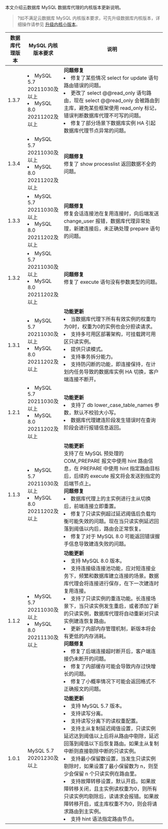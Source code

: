 ﻿本文介绍云数据库 MySQL 数据库代理的内核版本更新说明。
>?如不满足云数据库 MySQL 内核版本要求，可先升级数据库内核版本，详细操作请参见 [升级内核小版本](https://www.tencentcloud.com/document/product/236/36816?lang=en&pg=)。
>
<table>
<thead>
<tr>
<th>数据库代理版本</th>
<th>MySQL 内核版本要求</th>
<th>说明</th>
</tr>
</thead>
<tbody>
<tr>
<td>1.3.7</td>
<td><li>MySQL 5.7 20211030及以上</li><li>MySQL 8.0 20211202及以上</li></td>
<td><strong>问题修复</strong><li>修复了某些情况 select for update 语句路由错误的问题。</li><li>更改了 select @@read_only 语句路由，现在 select @@read_only 会被路由到主库，避免某些框架使用 read_only 标记，错误判断数据库代理不可写的问题。</li><li>修复了部分场景下数据库实例 HA 引起数据库代理节点异常的问题。</li></td>
</tr>
<tr>
<td>1.3.4</td>
<td><li>MySQL 5.7 20211030及以上</li><li>MySQL 8.0 20211202及以上</li></td>
<td><strong>问题修复</strong><br>修复了 show processlist 返回数据不全的问题。</td>
</tr>
<tr>
<td>1.3.3</td>
<td><li>MySQL 5.7 20211030及以上</li><li>MySQL 8.0 20211202及以上</li></td>
<td><strong>问题修复</strong><br>修复会话连接池在复用连接时，向后端发送 change_user 报错，数据库代理异常处理，新建连接后，未正确处理 prepare 语句的问题。</td>
</tr>
<tr>
<td>1.3.2</td>
<td><li>MySQL 5.7 20211030及以上</li><li>MySQL 8.0 20211202及以上</li></td>
<td><strong>问题修复</strong><br>修复了 execute 语句没有参数类型的问题。</td>
</tr>
<tr>
<td>1.3.1</td>
<td><li>MySQL 5.7 20211030及以上</li><li>MySQL 8.0 20211202及以上</li></td>
<td><strong>功能更新</strong><li>当数据库代理下所有有效实例的权重均为0时，权重为0的实例也会分担读请求。</li><li>支持多可用区部署架构，可挂载跨可用区只读实例。</li><li>提供只读模式。</li><li>支持事务拆分能力。</li><li>支持防闪断的功能，即连接保持，在计划内任务导致的数据库实例 HA 切换，客户端连接不断开。</li></td>
</tr>
<tr>
<td>1.2.1</td>
<td><li>MySQL 5.7 20211030及以上</li><li>MySQL 8.0 20211202及以上</li></td>
<td><strong>功能更新</strong><li>支持了 db lower_case_table_names 参数，默认不校验大小写。</li><li>数据库代理建连阶段发生错误时在查询阶段会进行报错信息返回。</li></td>
</tr>
<tr>
<td>1.1.3</td>
<td><li>MySQL 5.7 20211030及以上</li><li>MySQL 8.0 20211202及以上</li></td>
<td><strong>功能更新</strong><br>支持了在 MySQL 预处理的 COM_PREPARE 报文中使用 hint 路由信息，在 PREPARE 中使用 hint 指定路由目标后，后续的 execute 报文将会发送到指定的后端节点上。<br><strong>问题修复</strong><li>数据库代理上的主实例进行主从切换后，前端连接立即重置。</li><li>修复了只读实例超过延迟阈值后负载均衡可能失效的问题。现在当只读实例延迟回落到阈值以内后，路由会正常恢复。</li><li>修复了对于 MySQL  8.0 可能返回错误握手信息导致建连失败的问题。</li></td>
</tr>
<tr>
<td>1.1.2</td>
<td><li>MySQL 5.7 20211030及以上</li><li>MySQL 8.0 20211130及以上</li></td>
<td><strong>功能更新</strong><li>支持 MySQL 8.0 版本。</li><li>支持连接级连接池功能，应对短连接业务下，频繁和数据库建立连接的场景。数据库代理会将连接进行保存，在下一次建连时复用连接。</li><li>支持了只读实例的重连功能。长连接场景下，当只读实例发生重启，或者添加了新的只读实例，数据库代理将自动重新对只读实例建连恢复路由。</li><li>更新了内部内存管理机制，新版本将会有更低的内存消耗。<br><strong>问题修复</strong></li><li>修复了后端连接超时断开后，客户端连接仍未断开的问题。</li><li>修复了内部缓存可能会导致内存过快增长的问题。</li><li>修复了小概率情况下可能会返回格式不正确报文的问题。</li></td>
</tr>
<tr>
<td>1.0.1</td>
<td>MySQL 5.7 20201230及以上</td>
<td><strong>功能更新</strong><li>支持 MySQL 5.7 版本。</li><li>支持读写分离。</li><li>支持读写分离下的读权重配置。</li><li>支持主从复制延迟阈值设置，只读实例延迟达到阈值以上后将从路由中剔除，延迟回落到阈值以下后恢复路由。如果主从复制中断则直接剔除中断的只读实例。</li><li>支持最小保留数设置，当发生只读实例剔除时，如果设置了最小保留数为 n，则至少会保留 n 个只读实例在路由里。</li><li>支持故障转移设置，默认开启。如果故障转移关闭，且主实例读权重为0，则所有只读实例均剔除后，读请求会报错。如果故障转移开启，或主库权重不为0，则会将请求路由到主实例。</li><li>支持 hint 语法指定路由节点。</li></td>
</tr>
</tbody></table>